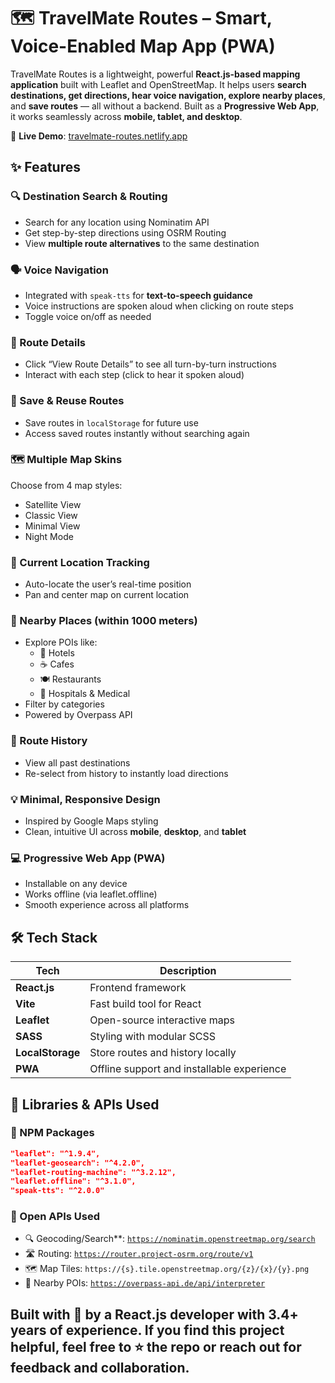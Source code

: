 # 🗺️ TravelMate Routes – Smart, Voice-Enabled Map App (PWA)

TravelMate Routes is a lightweight, powerful **React.js-based mapping application** built with Leaflet and OpenStreetMap. It helps users **search destinations, get directions, hear voice navigation, explore nearby places**, and **save routes** — all without a backend. Built as a **Progressive Web App**, it works seamlessly across **mobile, tablet, and desktop**.

🔗 **Live Demo**: [travelmate-routes.netlify.app](https://travelmate-routes.netlify.app)

## ✨ Features

### 🔍 Destination Search & Routing
- Search for any location using Nominatim API
- Get step-by-step directions using OSRM Routing
- View **multiple route alternatives** to the same destination

### 🗣️ Voice Navigation
- Integrated with `speak-tts` for **text-to-speech guidance**
- Voice instructions are spoken aloud when clicking on route steps
- Toggle voice on/off as needed

### 📜 Route Details
- Click “View Route Details” to see all turn-by-turn instructions
- Interact with each step (click to hear it spoken aloud)

### 💾 Save & Reuse Routes
- Save routes in `localStorage` for future use
- Access saved routes instantly without searching again

### 🗺️ Multiple Map Skins
Choose from 4 map styles:
- Satellite View  
- Classic View  
- Minimal View  
- Night Mode  

### 📍 Current Location Tracking
- Auto-locate the user’s real-time position
- Pan and center map on current location

### 🧭 Nearby Places (within 1000 meters)
- Explore POIs like:
  - 🏨 Hotels
  - ☕ Cafes
  - 🍽️ Restaurants
  - 🏥 Hospitals & Medical
- Filter by categories
- Powered by Overpass API

### 📂 Route History
- View all past destinations
- Re-select from history to instantly load directions

### 💡 Minimal, Responsive Design
- Inspired by Google Maps styling
- Clean, intuitive UI across **mobile**, **desktop**, and **tablet**

### 💻 Progressive Web App (PWA)
- Installable on any device
- Works offline (via leaflet.offline)
- Smooth experience across all platforms

## 🛠️ Tech Stack

| Tech             | Description                                 |
|------------------|---------------------------------------------|
| **React.js**     | Frontend framework                          |
| **Vite**         | Fast build tool for React                   |
| **Leaflet**      | Open-source interactive maps                |
| **SASS**         | Styling with modular SCSS                   |
| **LocalStorage** | Store routes and history locally            |
| **PWA**          | Offline support and installable experience  |

## 🧩 Libraries & APIs Used

### 🔗 NPM Packages
```json
"leaflet": "^1.9.4",
"leaflet-geosearch": "^4.2.0",
"leaflet-routing-machine": "^3.2.12",
"leaflet.offline": "^3.1.0",
"speak-tts": "^2.0.0"
```

### 🔗 Open APIs Used

- 🔍 Geocoding/Search**: [`https://nominatim.openstreetmap.org/search`](https://nominatim.openstreetmap.org/search)
- 🛣️ Routing: [`https://router.project-osrm.org/route/v1`](https://router.project-osrm.org/route/v1)
- 🗺️ Map Tiles: `https://{s}.tile.openstreetmap.org/{z}/{x}/{y}.png`
- 🏨 Nearby POIs: [`https://overpass-api.de/api/interpreter`](https://overpass-api.de/api/interpreter)

## Built with 💙 by a React.js developer with 3.4+ years of experience. If you find this project helpful, feel free to ⭐️ the repo or reach out for feedback and collaboration.
